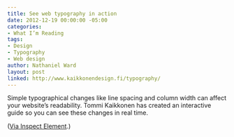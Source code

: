 ```yaml
---
title: See web typography in action
date: 2012-12-19 00:00:00 -05:00
categories:
- What I’m Reading
tags:
- Design
- Typography
- Web design
author: Nathaniel Ward
layout: post
linked: http://www.kaikkonendesign.fi/typography/
---
```


Simple typographical changes like line spacing and column width can affect your website’s readability. Tommi Kaikkonen has created an interactive guide so you can see these changes in real time.

([Via Inspect Element][1].)

 [1]: http://inspectelement.com/snippets/interactive-guide-to-blog-typography/